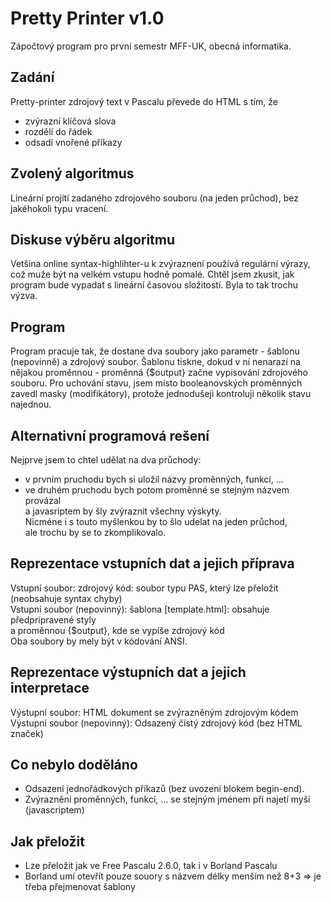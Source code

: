 # Pretty Printer v1.0 #
Zápočtový program pro první semestr MFF-UK, obecná informatika.

## Zadání
Pretty-printer
   zdrojový text v Pascalu převede do HTML s tím, že
   - zvýrazní klíčová slova
   - rozdělí do řádek
   - odsadí vnořené příkazy

## Zvolený algoritmus 
Lineární projítí zadaného zdrojového souboru (na jeden průchod), bez jakéhokoli typu vracení.

## Diskuse výběru algoritmu
Vetšina online syntax-highlihter-u k zvýraznení používá regulární výrazy, 
což muže být na velkém vstupu hodně pomalé.
Chtěl jsem zkusit, jak program bude vypadat s lineární časovou složitostí.
Byla to tak trochu výzva.

## Program 
Program pracuje tak, že dostane dva soubory jako parametr - šablonu (nepovinně) a zdrojový soubor.
Šablonu tiskne, dokud v ní nenarazí na nějakou proměnnou - proměnná {$output} začne
vypisování zdrojového souboru.
Pro uchování stavu, jsem místo booleanovských proměnných zavedl masky (modifikátory),
protože jednodušeji kontroluji několik stavu najednou.

## Alternativní programová rešení 
Nejprve jsem to chtel udělat na dva průchody:
- v prvním pruchodu bych si uložil názvy proměnných, funkcí, ...
- ve druhém pruchodu bych potom proměnné se stejným názvem provázal  
a javasriptem by šly zvýraznit všechny výskyty.   
Nicméne i s touto myšlenkou by to šlo udelat na jeden průchod,  
ale trochu by se to zkomplikovalo.

## Reprezentace vstupních dat a jejich příprava 
Vstupní soubor: zdrojový kód: soubor typu PAS, který lze přeložit (neobsahuje syntax chyby)  
Vstupní soubor (nepovinný): šablona [template.html]: obsahuje předpripravené styly  
  a proměnnou {$output}, kde se vypíše zdrojový kód  
Oba soubory by mely být v kódování ANSI.

## Reprezentace výstupních dat a jejich interpretace
Výstupní soubor: HTML dokument se zvýrazněným zdrojovým kódem   
Výstupní soubor (nepovinný): Odsazený čistý zdrojový kód (bez HTML značek)

## Co nebylo doděláno
- Odsazení jednořádkových příkazů (bez uvození blokem begin-end).
- Zvýraznění proměnných, funkcí, ... se stejným jménem při najetí myší (javascriptem)
                                                                                                            
## Jak přeložit
- Lze přeložit jak ve Free Pascalu 2.6.0, tak i v Borland Pascalu
- Borland umí otevřít pouze souory s názvem délky menším než 8+3 => je třeba přejmenovat šablony